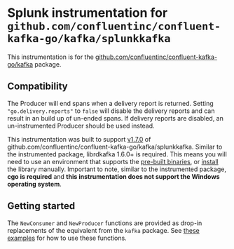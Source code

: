# Splunk instrumentation for `github.com/confluentinc/confluent-kafka-go/kafka/splunkkafka`

This instrumentation is for the
[github.com/confluentinc/confluent-kafka-go/kafka](https://github.com/confluentinc/confluent-kafka-go)
package.

## Compatibility

The Producer will end spans when a delivery report is returned. Setting
`"go.delivery.reports"` to `false` will disable the delivery reports and can
result in an build up of un-ended spans. If delivery reports are disabled, an
un-instrumented Producer should be used instead.

This instrumentation was built to support
[v1.7.0](https://github.com/confluentinc/confluent-kafka-go/releases/tag/v1.7.0)
of github.com/confluentinc/confluent-kafka-go/kafka/splunkkafka. Similar to the
instrumented package, librdkafka 1.6.0+ is required. This means you will need
to use an environment that supports the [pre-built
binaries](https://github.com/confluentinc/confluent-kafka-go#librdkafka), or
[install](https://github.com/confluentinc/confluent-kafka-go#installing-librdkafka)
the library manually. Important to note, similar to the instrumented package,
**cgo is required** and **this instrumentation does not support the Windows
operating system**.

## Getting started

The `NewConsumer` and `NewProducer` functions are provided as drop-in
replacements of the equivalent from the `kafka` package. See [these
examples](./example_test.go) for how to use these functions.
